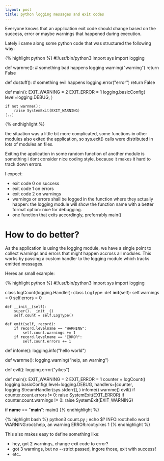 ```yaml
---
layout: post
title: python logging messages and exit codes
---
```


Everyone knows that an application exit code should change based on
the success, error or maybe warnings that happened during execution.

Lately i came along some python code that was structured the following way:

{% highlight python %}
#!/usr/bin/python3
import sys
import logging

def warnme():
    # something bad happens
    logging.warning("warning")
    return False

def dostuff():
    # something evil happens
    logging.error("error")
    return False

def main():
    EXIT_WARNING = 2 
    EXIT_ERROR = 1 
    logging.basicConfig(
        level=logging.DEBUG,
    )   

    if not warnme():
        raise SystemExit(EXIT_WARNING)
    [..]
{% endhighlight %}

the situation was a little bit more complicated, some functions in other
modules also exited the application, so sys.exit() calls were distributed
in lots of modules an files.

Exiting the application in some random function of another module is 
something i dont consider nice coding style, because it makes it hard
to track down errors.

I expect:

 * exit code 0 on success
 * exit code 1 on errors
 * exit code 2 on warnings
 * warnings or errors shall be logged in the function where they actually
   happen: the logging module will show the function name with a better
   format option: nice for debugging.
 * one function that exits accordingly, preferrably main()

# How to do better?

As the application is using the logging module, we have a single point to
collect warnings and errors that might happen accross all modules. This works
by passing a custom handler to the logging module which tracks emitted
messages.

Heres an small example:

{% highlight python %}
#!/usr/bin/python3
import sys
import logging

class logCount(logging.Handler):
    class LogType:
        def __init__(self):
            self.warnings = 0
            self.errors = 0

    def __init__(self):
        super().__init__()
        self.count = self.LogType()

    def emit(self, record):
        if record.levelname == "WARNING":
            self.count.warnings += 1
        if record.levelname == "ERROR":
            self.count.errors += 1
            
def infome():
    logging.info("hello world")

def warnme():
    logging.warning("help, an warning")

def evil():
    logging.error("yikes")

def main():
    EXIT_WARNING = 2
    EXIT_ERROR = 1
    counter = logCount()
    logging.basicConfig(
        level=logging.DEBUG,
        handlers=[counter, logging.StreamHandler(sys.stderr)],
    )
    infome()
    warnme()
    evil()
    if counter.count.errors != 0:
        raise SystemExit(EXIT_ERROR)
    if counter.count.warnings != 0:
        raise SystemExit(EXIT_WARNING)

if __name__ == "__main__":
    main()
{% endhighlight %}


{% highlight bash %}
python3 count.py ; echo $?
INFO:root:hello world
WARNING:root:help, an warning
ERROR:root:yikes
1
{% endhighlight %}

This also makes easy to define something like:

 * hey, got 2 warnings, change exit code to error?
 * got 3 warnings, but no --strict passed, ingore those, exit with success!
 * etc..


